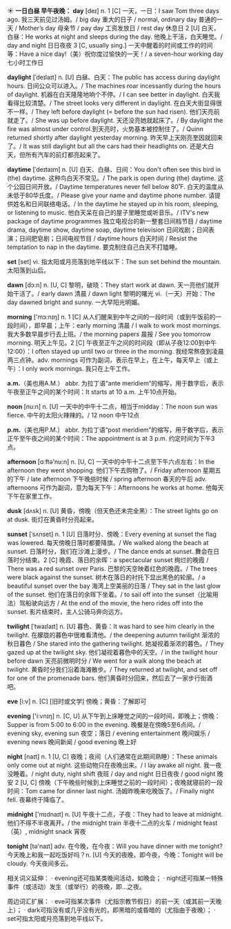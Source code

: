 ☀ <span class="category">**一日白昼 早午夜晚：**</span>
<span class="vocabulary">**day**</span> [deɪ] 
<span class="definition">n. 1 [C] 一天，一日：</span>I saw Tom three days ago. 我三天前见过汤姆。/ big day 重大的日子 / normal, ordinary day 普通的一天 / Mother’s day 母亲节 / pay day 工资发放日 / rest day 休息日 <span class="definition">2 [U] 白天，白昼：</span>He works at night and sleeps during the day. 他晚上干活，白天睡觉。/ day and night 日日夜夜 <span class="definition">3 [C, usually sing.] 一天中醒着的时间或工作的时间等：</span>Have a nice day!（美）祝你度过愉快的一天！/ a seven-hour working day 七小时工作日
           
<span class="vocabulary">**daylight**</span> [ˈdeɪlaɪt]
<span class="definition">n. [U] 白昼、白天：</span>The public has access during daylight hours. 日间公众可以进入。/ The machines roar incessantly during the hours of daylight. 机器在白天隆隆地响个不停。/ I can see better in daylight. 白天我看得比较清楚。/ The street looks very different in daylight. 在白天大街显得很不一样。/ They left before daylight (= before the sun had risen). 他们天亮前就走了。/ She was up before daylight. 天还没亮她就起床了。/ By daylight the fire was almost under control.到天亮时，火势基本被控制住了。/ Quinn returned shortly after daylight yesterday morning. 昨天早上天刚亮奎因就回来了。/ It was still daylight but all the cars had their headlights on. 还是大白天，但所有汽车的前灯都亮起来了。
           
<span class="vocabulary">**daytime**</span> [ˈdeɪtaɪm]
<span class="definition">n. [U] 白天、白昼、日间：</span>You don't often see this bird in (the) daytime. 这种鸟白天不常见。/ The park is open during (the) daytime. 这个公园日间开放。/ Daytime temperatures never fell below 80˚F. 白天的温度从未低于80华氏度。/ Please give your name and daytime phone number. 请提供姓名和日间联络电话。/ In the daytime he stayed up in his room, sleeping, or listening to music. 他白天呆在自己的屋子里睡觉或听音乐。/ ITV's new package of daytime programmes 独立电视台的新一整套日间档节目 / daytime drama, daytime show, daytime soap, daytime television 日间戏剧；日间表演；日间肥皂剧；日间电视节目 / daytime hours 白天时间 / Resist the temptation to nap in the daytime. 要克制住自己白天不打瞌睡。

<span class="vocabulary">**set**</span> [set] 
<span class="definition">vi. 指太阳或月亮落到地平线以下：</span>The sun set behind the mountain. 太阳落到山后。

<span class="vocabulary">**dawn**</span> [dɔ:n] 
<span class="definition">n. [U, C] 黎明，破晓：</span>They start work at dawn. 天一亮他们就开始干活了。/ early dawn 清晨 / dawn light 黎明的曙光 <span class="definition">vi.（一天）开始：</span>The day dawned bright and sunny. 一大早阳光明媚。

<span class="vocabulary">**morning**</span> ['mɔ:nɪŋ] 
<span class="definition">n. 1 [C] 从人们醒来到中午之间的一段时间（或到午饭前的一段时间），即早晨；上午：</span>early morning 清晨 / I walk to work most mornings. 我大多数早晨步行去上班。/ the morning papers 晨报 / See you tomorrow morning. 明天上午见。<span class="definition">2 [C] 午夜至正午之间的时间段（即从子夜12:00到中午12:00）：</span>I often stayed up until two or three in the morning. 我经常熬夜到凌晨两三点钟。<span class="definition">adv. mornings 可作为副词，表示在早上，在上午，每天早上（或上午）：</span>I only work mornings. 我只在上午工作。

<span class="vocabulary">**a.m.**</span>（美也用A.M.）
<span class="definition">abbr. 为拉丁语“ante meridiem”的缩写，用于数字后，表示午夜至正午之间的某个时间：</span>It starts at 10 a.m. 上午10点开始。

<span class="vocabulary">**noon**</span> [nu:n] 
<span class="definition">n. [U] 一天中的中午十二点，相当于midday：</span>The noon sun was fierce. 中午的太阳火辣辣的。/ 12 noon 中午12点

<span class="vocabulary">**p.m.**</span>（美也用P.M.）
<span class="definition">abbr. 为拉丁语“post meridiem”的缩写，用于数字后，表示正午至午夜之间的某个时间：</span>The appointment is at 3 p.m. 约定时间为下午3点。

<span class="vocabulary">**afternoon**</span> [ɑːftə'nu:n] 
<span class="definition">n. [U, C] 一天中的中午十二点至下午六点左右：</span>In the afternoon they went shopping. 他们下午去购物了。/ Friday afternoon 星期五的下午 / late afternoon 下午晚些时候 / spring afternoon 春天的午后 <span class="definition">adv. afternoons 可作为副词，意为每天下午：</span>Afternoons he works at home. 他每天下午在家里工作。

<span class="vocabulary">**dusk**</span> [dʌsk] 
<span class="definition">n. [U] 黄昏，傍晚（但天色还未完全黑）：</span>The street lights go on at dusk. 街灯在黄昏时分亮起来。
           
<span class="vocabulary">**sunset**</span> [ˈsʌnset]
<span class="definition">n. 1 [U] 日落时分、傍晚：</span>Every evening at sunset the flag was lowered. 每天傍晚日落时都要降旗。/ We walked along the beach at sunset. 日落时分，我们在沙滩上漫步。/ The dance ends at sunset. 舞会在日落时分结束。<span class="definition">2 [C] 晚霞、落日的余晖：</span>a spectacular sunset 绚烂的晚霞 / There was a red sunset over Paris. 巴黎的天空映着红色的晚霞。/ The trees were black against the sunset. 树木在落日的衬托下显出黑色的轮廓。/ a beautiful sunset over the bay 海湾上空美丽的日落 / They sat in the last glow of the sunset. 他们在落日的余晖下坐着。/ to sail off into the sunset（比喻用法）驾船驶向远方 / At the end of the movie, the hero rides off into the sunset. 影片结束时，主人公骑马奔向远方。
           
<span class="vocabulary">**twilight**</span> [ˈtwaɪlaɪt]
<span class="definition">n. [U] 暮色、黄昏：</span>It was hard to see him clearly in the twilight. 在朦胧的暮色中很难看清他。/ the deepening autumn twilight 渐浓的秋日暮色 / She stared into the gathering twilight. 她凝视着渐浓的暮色。/ They gazed up at the twilight sky. 他们凝视着暮色中的天空。/ in the twilight hour before dawn 天亮前微明时分 / We went for a walk along the beach at twilight. 黄昏时分我们沿着海滩散步。/ They returned at twilight, and set off for one of the promenade bars. 他们黄昏时分回来，然后去了一家步行街酒吧。
           
<span class="vocabulary">**eve**</span> [i:v]
<span class="definition">n. [C] [旧时或文学] 傍晚；黄昏：</span>了解即可
 
<span class="vocabulary">**evening**</span> ['i:vnɪŋ] 
<span class="definition">n. [C, U] 从下午到上床睡觉之间的一段时间，即晚上；傍晚：</span>Supper is from 5:00 to 6:00 in the evening. 晚餐是在傍晚5至6点间。/ evening sky, evening sun 夜空；落日 / evening entertainment 晚间娱乐 / evening news 晚间新闻 / good evening 晚上好

<span class="vocabulary">**night**</span> [naɪt] 
<span class="definition">n. 1 [U, C] 夜晚；夜间（人们通常在此期间熟睡）：</span>These animals only come out at night. 这些动物只在夜晚出来。/ I lay awake all night. 我一夜没睡着。/ night duty, night shift 夜班 / day and night 日日夜夜 / good night 晚安 <span class="definition">2 [U, C] 傍晚（下午晚些时候到上床睡觉之前的一段时间）；夜晚就寝前的一段时间：</span>Tom came for dinner last night. 汤姆昨晚来吃晚饭了。/ Finally night fell. 夜幕终于降临了。

<span class="vocabulary">**midnight**</span> ['mɪdnaɪt] 
<span class="definition">n. [U] 午夜十二点，子夜：</span>They had to leave at midnight. 他们不得不半夜离开。/ the midnight train 半夜十二点的火车 / midnight feast（英）, midnight snack 宵夜

<span class="vocabulary">**tonight**</span> [tə'naɪt] 
<span class="definition">adv. 在今晚，在今夜：</span>Will you have dinner with me tonight? 今天晚上和我一起吃饭好吗？<span class="definition">n. [U] 今天的夜晚，即今夜，今晚：</span>Tonight will be cloudy. 今天夜间多云。

相关词义延伸：
· evening还可指某类晚间活动，如晚会；
· night还可指某一特殊事件（或活动）发生（或举行）的夜晚，即…之夜。

周边词汇扩展：
· eve可指某次事件（尤指宗教节假日）的前一天（或其前一天晚上）；
· dark可指没有或几乎没有光的，即黑暗的或昏暗的（尤指由于夜晚）；
· set可指太阳或月亮落到地平线以下。

